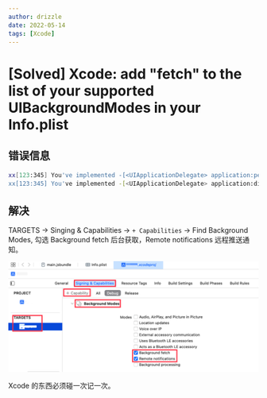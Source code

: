 ```yaml
---
author: drizzle
date: 2022-05-14
tags: [Xcode]
---
```


# [Solved] Xcode: add "fetch" to the list of your supported UIBackgroundModes in your Info.plist

## 错误信息

```bash
xx[123:345] You've implemented -[<UIApplicationDelegate> application:performFetchWithCompletionHandler:], but you still need to add "fetch" to the list of your supported UIBackgroundModes in your Info.plist.
xx[123:345] You've implemented -[<UIApplicationDelegate> application:didReceiveRemoteNotification:fetchCompletionHandler:], but you still need to add "remote-notification" to the list of your supported UIBackgroundModes in your Info.plist.
```

## 解决

TARGETS -> Singing & Capabilities -> `+ Capabilities` -> Find Background Modes, 勾选 Background fetch 后台获取，Remote notifications 远程推送通知。

![xcode-singing-capabilities-background-modes](./assets/xcode-singing-capabilities-background-modes.png)

Xcode 的东西必须碰一次记一次。